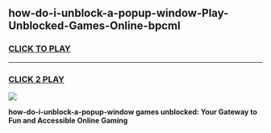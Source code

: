 
## how-do-i-unblock-a-popup-window-Play-Unblocked-Games-Online-bpcml
<h3>
<a href="https://premium76.site?title=how-do-i-unblock-a-popup-window&ref=25A">CLICK TO PLAY</a></h3>
<hr>

<h3>
<a href="https://premium76.site?title=how-do-i-unblock-a-popup-window&ref=25A">CLICK 2 PLAY</a>
  
</h3>

<a href="https://premium76.site?title=how-do-i-unblock-a-popup-window&ref=25A"><img src="https://clearcache.store/games.png"></a>


**how-do-i-unblock-a-popup-window games unblocked: Your Gateway to Fun and Accessible Online Gaming**
